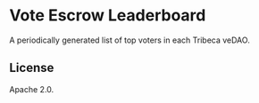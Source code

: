 # Vote Escrow Leaderboard

A periodically generated list of top voters in each Tribeca veDAO.

## License

Apache 2.0.
